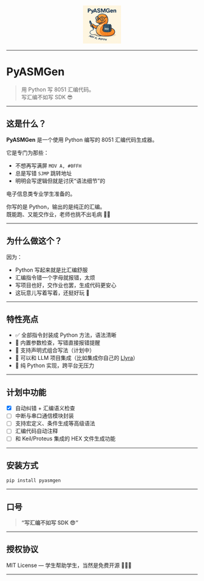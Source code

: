 <p align="center">
<img width="100" src="https://raw.githubusercontent.com/albus-shore/PyASMGen/main/assets/logo.png" alt="PyASMGen Logo">
</p>

---

# PyASMGen

> 用 Python 写 8051 汇编代码。  
> 写汇编不如写 SDK 😎

---

## 这是什么？

**PyASMGen** 是一个使用 Python 编写的 8051 汇编代码生成器。

它是专门为那些：

- 不想再写满屏 `MOV A, #0FFH`
- 总是写错 `SJMP` 跳转地址
- 明明会写逻辑但就是讨厌“语法细节”的

电子信息类专业学生准备的。

你写的是 Python，输出的是纯正的汇编。  
既能跑、又能交作业，老师也挑不出毛病 👨‍🏫

---

## 为什么做这个？

因为：

- Python 写起来就是比汇编舒服
- 汇编指令错一个字母就报错，太烦
- 写项目也好，交作业也罢，生成代码更安心
- 这玩意儿写着写着，还挺好玩 🤪

---

## 特性亮点

- ✅ 全部指令封装成 Python 方法，语法清晰
- 🧠 内置参数检查，写错直接报错提醒
- 🧱 支持声明式组合写法（计划中）
- 🔌 可以和 LLM 项目集成（比如集成你自己的 [Llyra](https://github.com/albus-shore/Llyra)）
- 🐍 纯 Python 实现，跨平台无压力

---

## 计划中功能

- [X] 自动纠错 + 汇编语义检查
- [ ] 中断与串口通信模块封装
- [ ] 支持宏定义、条件生成等高级语法
- [ ] 汇编代码自动注释
- [ ] 和 Keil/Proteus 集成的 HEX 文件生成功能

---

## 安装方式

```bash
pip install pyasmgen
```

---

## 口号

> **“写汇编不如写 SDK 😎”**

---

## 授权协议

MIT License — 学生帮助学生，当然是免费开源 🧑‍🤝‍🧑

---